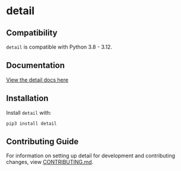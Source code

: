 # detail

## Compatibility

`detail` is compatible with Python 3.8 - 3.12.

## Documentation

[View the detail docs here](https://detail.readthedocs.io/)

## Installation

Install `detail` with:

    pip3 install detail

## Contributing Guide

For information on setting up detail for development and contributing changes, view [CONTRIBUTING.md](CONTRIBUTING.md).
